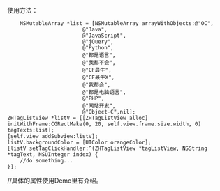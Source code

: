 使用方法：
        
        NSMutableArray *list = [NSMutableArray arrayWithObjects:@"OC",
                            @"Java",
                            @"JavaScript",
                            @"jQuery",
                            @"Python",
                            @"都是语言",
                            @"我都不会",
                            @"CF最牛",
                            @"CF最牛X",
                            @"我都会",
                            @"都是电脑语言",
                            @"PHP",
                            @"网站开发",
                            @"Object-C",nil];
    ZHTagListView *listV = [[ZHTagListView alloc] initWithFrame:CGRectMake(0, 20, self.view.frame.size.width, 0) tagTexts:list];
    [self.view addSubview:listV];
    listV.backgroundColor = [UIColor orangeColor];
    [listV setTagClickHandler:^(ZHTagListView *tagListView, NSString *tagText, NSUInteger index) {
        //do something...
    }];

//具体的属性使用Demo里有介绍。
